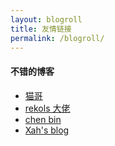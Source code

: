 ```yaml
---
layout: blogroll
title: 友情链接
permalink: /blogroll/
---
```


#### 不错的博客
- [猫哥](https://manateelazycat.github.io/)
- [rekols 大佬](https://rekols.github.io/)
- [chen bin](http://blog.binchen.org)
- [Xah's blog](http://ergoemacs.org/emacs/emacs.html)